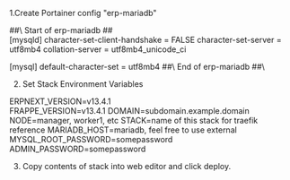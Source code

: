 1.Create Portainer config "erp-mariadb"

\##\ Start of erp-mariadb \##\
[mysqld]
character-set-client-handshake = FALSE
character-set-server = utf8mb4
collation-server = utf8mb4_unicode_ci
 
[mysql]
default-character-set = utf8mb4
\##\ End of erp-mariadb \##\

2. Set Stack Environment Variables

ERPNEXT_VERSION=v13.4.1 \
FRAPPE_VERSION=v13.4.1
DOMAIN=subdomain.example.domain
NODE=manager, worker1, etc
STACK=name of this stack for traefik reference
MARIADB_HOST=mariadb, feel free to use external
MYSQL_ROOT_PASSWORD=somepassword
ADMIN_PASSWORD=somepassword

3. Copy contents of stack into web editor and click deploy.
